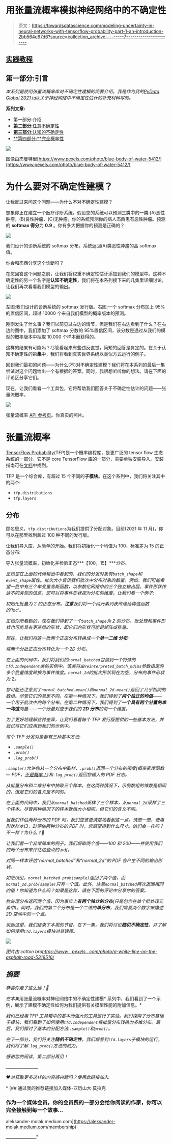 # 用张量流概率模拟神经网络中的不确定性

> 原文：<https://towardsdatascience.com/modeling-uncertainty-in-neural-networks-with-tensorflow-probability-part-1-an-introduction-2bb564c67d6?source=collection_archive---------7----------------------->

## [实践教程](https://towardsdatascience.com/tagged/hands-on-tutorials)

## 第一部分:引言

*本系列是使用张量流概率库对不确定性建模的简要介绍。我是作为我的*[*PyData Global 2021 talk*](https://pydata.org/global2021/schedule/presentation/13/modeling-aleatoric-and-epistemic-uncertainty-using-tensorflow-and-tensorflow-probability/)*关于神经网络中不确定性估计的补充材料写的。*

**系列文章:**

*   第一部分:介绍
*   [**第二部分**:任意不确定性](/modeling-uncertainty-in-neural-networks-with-tensorflow-probability-a706c2274d12)
*   [**第三部分**:认知的不确定性](/modeling-uncertainty-in-neural-networks-with-tensorflow-probability-d519a4426e9c)
*   [**第四部分:**完全概率性](/modeling-uncertainty-in-neural-networks-with-tensorflow-probability-391b29538a7a)

![](img/0118ad33d9a780503e51956eea921b4b.png)

图像由杰曼特里[https://www.pexels.com/photo/blue-body-of-water-5412/](https://www.pexels.com/photo/blue-body-of-water-5412/)

# 为什么要对不确定性建模？

让我反过来问这个问题——为什么不对不确定性建模？

想象你正在建立一个医疗诊断系统。假设您的系统可以预测三类中的一类:(A)恶性肿瘤，(B)良性肿瘤，(C)无肿瘤。你的系统预测你的病人杰西患有恶性肿瘤。预测的 **softmax 得分**为 **0.9** 。你有多大把握你的预测是正确的？

![](img/6e7313919c89eb247e94e80dbfc6bd6a.png)

我们设计的诊断系统的 softmax 分布。系统返回(A)类恶性肿瘤的高 softmax 值。

你会和杰西分享这个诊断吗？

在您回答这个问题之前，让我们将权重不确定性估计添加到我们的模型中。这种不确定性的另一个名字是**认知不确定性**，我们将在本系列接下来的几集里详细讨论。让我们再次看看我们模型的输出。

![](img/1f7feea9ec894fc00a435e9b46235b14.png)

左图:我们设计的诊断系统的 softmax 发行版。右图:一个 softmax 分布加上 95%的置信区间，超过 10000 个来自我们模型的概率版本的预测。

刚刚发生了什么事？我们以前见过左边的情节，但是我们在右边看到了什么？在右边的图中，我们添加了 softmax 分数的 95%置信区间，该分数是通过从我们的模型的概率版本中抽取 10.000 个样本而获得的。

这样的结果有可能吗？尽管看起来有些违反直觉，简短的回答是肯定的。在关于认知不确定性的第**集**中，我们将看到真实世界系统以类似方式运行的例子。

回到我们最初的问题——为什么(不)对不确定性建模？我们将在本系列的最后一集尝试对这个问题给出一个有根据的答案。同时，我很想听听你的想法。请在下面的评论区分享它们。

现在，让我们看看一个工具包，它将帮助我们回答关于不确定性估计的问题——张量流概率。

![](img/84f71ea28a99a943bf9cb24e96c02c45.png)

张量流概率 [API 参考页](https://www.tensorflow.org/probability/api_docs/python/tfp)。你真实的照片。

# 张量流概率

[TensorFlow Probability](https://www.tensorflow.org/probability)(TFP)是一个概率编程库，是更广泛的 tensor flow 生态系统的一部分。它不是 core TensorFlow 库的一部分，需要单独安装导入。安装指南可在[文档](https://www.tensorflow.org/probability/install)中找到。

TFP 是一个综合库，有超过 15 个不同的**子模块**。在这个系列中，我们将关注其中的两个:

*   `tfp.distributions`
*   `tfp.layers`

## 分布

顾名思义，`tfp.distributions`为我们提供了分配对象。目前(2021 年 11 月)，你可以在那里找到超过 100 种不同的发行版。

让我们导入库，从简单的开始。我们将初始化一个均值为 100、标准差为 15 的正态分布:

导入张量流概率，初始化并检验正态***【100，15】****分布。*

*正如您在上面的代码输出中看到的，我们的分发对象有`batch_shape`和`event_shape`属性。批次大小告诉我们批次中分布对象的数量。例如，我们可能希望一批中有三个单变量高斯函数，以参数化网络中的三个独立输出层。事件形状传达不同类型的信息。您可以将事件形状视为分布的维度。让我们看一个例子:*

*初始化批量为 2 的正态分布。**注意**我们将一个两元素列表传递给构造函数的‘loc’。*

*正如你所看到的，现在我们得到了一个`batch_shape`为 2 的分布。批处理和事件形状也可能具有更高维的形状，即它们的形状可能是矩阵或张量。*

*现在，让我们将这一批两个正态分布转换成一个**单一二维** **分布**:*

*将两个分批正态分布转化为一个 2D 分布。*

*在上面的代码中，我们将我们的`normal_batched`包装到一个特殊的`tfd.Independent`类的实例中。该类将由`reinterpreted_batch_ndims`参数指定的多个批量维度转换为事件维度。`normal_2d`的批次形状现在为空，分布的事件形状为 2。*

*您可能还注意到了`normal_batched.mean()`和`normal_2d.mean()`返回了几乎相同的数组。尽管它们的意思不同。在第一种情况下，我们得到了**两个独立的均值**——一个用于批次中的每个分布。在第二种情况下，我们得到了**一个具有两个分量的单一均值**向量——一个分量对应于我们的 **2D 分布**的每一个维度。*

*为了更好地理解这种差异，让我们看看每个 TFP 发行版提供的一些基本方法，并尝试将它们应用到我们的示例中。*

*每个 TFP 分发对象都有三种基本方法:*

*   *`.sample()`*
*   *`.prob()`*
*   *`.log_prob()`*

*`.sample()`允许你从一个分布中取样，`.prob()`返回一个分布的密度(概率密度函数— PDF，[不是概率！](https://math.stackexchange.com/questions/1720053/how-can-a-probability-density-function-pdf-be-greater-than-1))和`.log_prob()`返回您输入的 PDF 日志。*

*从批量分布和二维分布中抽取三个样本。在这两种情况下，示例数组的维数是相同的，但是它们的含义是不同的。*

*在上面的代码中，我们从`normal_batched`采样了三个样本，从`normal_2d`采样了三个样本。尽管两种情况下的样本数组大小相同，但它们的含义不同。*

*当我们评估两种分布的 PDF 时，我们应该更清楚地看到这一点。请想一想，使用形状样本(3，2)评估两种分布的 PDF 时，您期望得到什么尺寸。他们会一样吗？不一样？为什么？🤔*

*让我们看一个非常简单的例子。我们将取两个值——100 和 200——并使用我们的两个分布来评估这些点的 pdf。*

*对同一样本评估“normal_batched”和“normal_2d”的 PDF 会产生不同的输出形状。*

*如您所见，`normal_batched.prob(sample)`返回了两个值，而`normal_2d.prob(sample)`只有一个值。此外，注意`normal_batched`两次返回相同的值！你知道为什么吗？如果是这样，请在下面的评论中分享你的答案。*

*批处理分布返回两个值，因为事实上**有两个独立的分布**(只是包含在单个批处理元素中)。同时，我们的第二个分布是一个二维的**单分布**，我们需要两个数字来描述 2D 空间中的一个点。*

*说到这里，我们结束了本周的节目。在下一集，我们将讨论**随机不确定性**，并了解如何使用`tfd.layers`模块对其建模。*

*![](img/7506469d273935187b6503bd3ac32071.png)*

*图片由 cotton bro[https://www . pexels . com/photo/a-white-line-on-the-asphalt-road-5319516/](https://www.pexels.com/photo/a-white-line-on-the-asphalt-road-5319516/)*

## *摘要*

*恭喜你走了这么远！🎉*

*在本集*用张量流概率对神经网络中的不确定性建模* 系列中，我们看到了一个示例，展示了建模不确定性如何为我们提供有关模型性能的附加信息。*

*我们已经用 TFP 工具箱中的基本而强大的工具进行了实验。我们探索了分布基础子模块，我们看到了如何使用`tfd.Independent`将批量分布转换为多维分布。最后，我们探讨了基本的分配方法:`.sample()`和`prob()`。*

*在下一部分，我们将关注**随机不确定性**。我们将看到`tfd.layers`子模块的运行，我们将了解`.log_prob()`方法的威力。*

*感谢您的阅读，第二部分再见！*

*________________*

*❤️对获取更多这样的内容感兴趣吗？使用此链接加入:*

*[](https://aleksander-molak.medium.com/membership) [## 通过我的推荐链接加入媒体-亚历山大·莫拉克

### 作为一个媒体会员，你的会员费的一部分会给你阅读的作家，你可以完全接触到每一个故事…

aleksander-molak.medium.com](https://aleksander-molak.medium.com/membership) 

_______________*